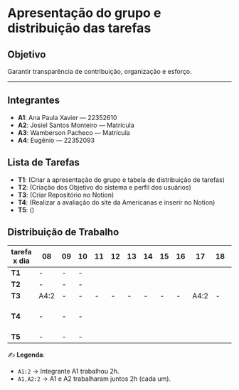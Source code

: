 # Apresentação do grupo e distribuição das tarefas

## Objetivo
Garantir transparência de contribuição, organização e esforço.

---

## Integrantes
- **A1**: Ana Paula Xavier — 22352610
- **A2**: Josiel Santos Monteiro — Matrícula
- **A3**: Wamberson Pacheco — Matrícula
- **A4**: Eugênio — 22352093



## Lista de Tarefas
- **T1**: (Criar a apresentação do grupo e tabela de distribuição de tarefas)
- **T2**: (Criação dos Objetivo do sistema e perfil dos usuários)
- **T3**: (Criar Repositório no Notion)
- **T4**: (Realizar a avaliação do site da Americanas e inserir no Notion)
- **T5**: ()


## Distribuição de Trabalho

| tarefa x dia | 08 | 09 | 10 | 11 | 12 | 13 | 14 | 15 | 16 | 17 | 18 | 19 | 20 | 21 | 22 | 23 | 24 | 25 | 26 | 27 | 28 | 29 |
|--------------|----|----|----|----|----|----|----|----|----|----|----|----|----|----|----|----|----|----|----|----|----|----|
| **T1**       |  - |   -| -  |    |    |    |    |    |    |    |    |    |    |    |    |    |    |    |    | A4:12 | A1:14 |    |
| **T2**       |  - |  - | -  |    |    |    |    |    |    |    |    |    |    |    |    |    |    |    |    | A3:12 |  A2:14  |    |
| **T3**       | A4:2 | - | - | - | - | - | - | - | - | A4:2 | - | - | - | - | - | - | - | - | - | - | - | - |
| **T4**       |    -|  -  |   - |    |    |    |    |    |    |    |    |    |    |    | A1:2, A3:2 | A1:2, A3:2, A2:4 | A3:2  |    |    | A1:12   |  A4:14  |    |
| **T5**       |    -| -   |    -|    |    |    |    |    |    |    |    |    |    |    |    |    |    |    |    |    |    |    |
 

✍️ **Legenda**:  
- `A1:2` → Integrante A1 trabalhou 2h.  
- `A1,A2:2` → A1 e A2 trabalharam juntos 2h (cada um).  


